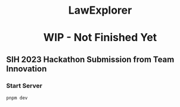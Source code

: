 <h1 align="center">
LawExplorer
</h1>

<h1 align="center">
WIP - Not Finished Yet
</h1>



## SIH 2023 Hackathon Submission from Team Innovation

### Start Server
```bash
pnpm dev
```
